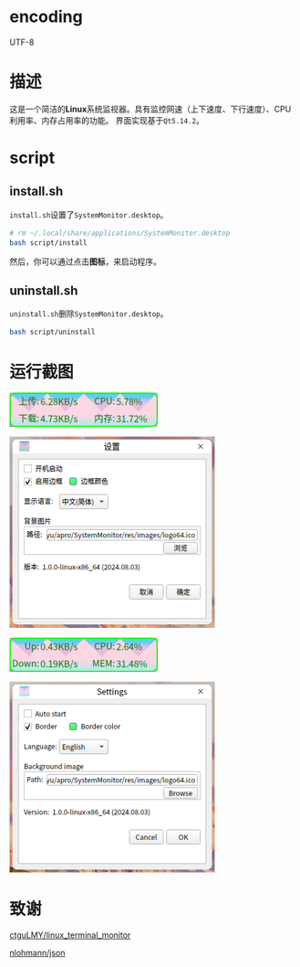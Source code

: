# encoding
UTF-8

# 描述
这是一个简洁的**Linux**系统监视器。具有监控网速（上下速度、下行速度）、CPU利用率、内存占用率的功能。
界面实现基于`Qt5.14.2`。


# script

## install.sh
`install.sh`设置了`SystemMonitor.desktop`。
```bash
# rm ~/.local/share/applications/SystemMonitor.desktop
bash script/install
```
然后，你可以通过点击**图标**，来启动程序。

## uninstall.sh
`uninstall.sh`删除`SystemMonitor.desktop`。
```bash
bash script/uninstall
```

# 运行截图
![](res/readme/readme_01.png)

![](res/readme/readme_02.png)

![](res/readme/readme_03_English.png)

![](res/readme/readme_04_English.png)

# 致谢
[ctguLMY/linux_terminal_monitor](https://github.com/ctguLMY/linux_terminal_monitor)

[nlohmann/json](https://github.com/nlohmann/json)
